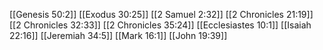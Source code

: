 [[Genesis 50:2]]
[[Exodus 30:25]]
[[2 Samuel 2:32]]
[[2 Chronicles 21:19]]
[[2 Chronicles 32:33]]
[[2 Chronicles 35:24]]
[[Ecclesiastes 10:1]]
[[Isaiah 22:16]]
[[Jeremiah 34:5]]
[[Mark 16:1]]
[[John 19:39]]

